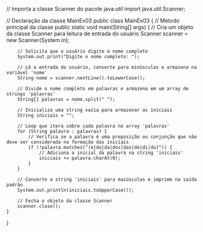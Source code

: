// Importa a classe Scanner do pacote java.util
import java.util.Scanner;

// Declaração da classe MainEx03
public class MainEx03 {
    // Método principal da classe
    public static void main(String[] args) {
        // Cria um objeto da classe Scanner para leitura de entrada do usuário
        Scanner scanner = new Scanner(System.in);

        // Solicita que o usuário digite o nome completo
        System.out.print("Digite o nome completo: ");

        // Lê a entrada do usuário, converte para minúsculas e armazena na variável 'nome'
        String nome = scanner.nextLine().toLowerCase();

        // Divide o nome completo em palavras e armazena em um array de strings 'palavras'
        String[] palavras = nome.split(" ");

        // Inicializa uma string vazia para armazenar as iniciais
        String iniciais = "";

        // Loop que itera sobre cada palavra no array 'palavras'
        for (String palavra : palavras) {
            // Verifica se a palavra é uma preposição ou conjunção que não deve ser considerada na formação das iniciais
            if (!palavra.matches("(e|do|da|dos|das|de|di|du)")) {
                // Adiciona a inicial da palavra na string 'iniciais'
                iniciais += palavra.charAt(0);
            }
        }

        // Converte a string 'iniciais' para maiúsculas e imprime na saída padrão
        System.out.println(iniciais.toUpperCase());

        // Fecha o objeto da classe Scanner
        scanner.close();
    }
}